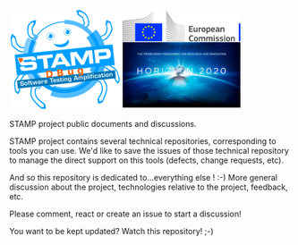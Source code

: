 ![Docs-Forum - STAMP Product - European Commission - H2020](docs/images/logo_readme_md.png)


STAMP project public documents and discussions.

STAMP project contains several technical repositories, corresponding to tools you can use.
We'd like to save the issues of those technical repository to manage the direct support on this tools (defects, change requests, etc).

And so this repository is dedicated to...everything else ! :-)
More general discussion about the project, technologies relative to the project, feedback, etc.

Please comment, react or create an issue to start a discussion!

You want to be kept updated? Watch this repository! ;-)
